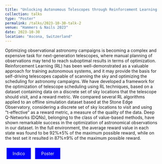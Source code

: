```yaml
---
title: "Unlocking Autonomous Telescopes through Reinforcement Learning: An Offline Framework and Insights from a Case Study"
collection: talks
type: "Poster"
permalink: /talks/2023-10-30-talk-2
venue: "Hammers & Nails 2023"
date: 2023-10-30
location: "Ascona, Switzerland"
---
```


Optimizing observational astronomy campaigns is becoming a complex and expensive task for next-generation telescopes, where manual planning of observations may tend to reach suboptimal results in terms of optimization. 
Reinforcement Learning (RL) has been well-demonstrated as a valuable approach for training autonomous systems, and it may provide the basis for self-driving telescopes capable of scanning the sky and optimizing the scheduling for astronomy campaigns. 
We have developed a framework for the optimization of telescope scheduling using RL techniques, based on a dataset containing data on a discrete set of sky locations that the telescope should visit, and a reward metric. We compared several RL algorithms applied to an offline simulation dataset based at the Stone Edge Observatory, considering a discrete set of sky locations to visit and using “t-effective” as a reward metric, a measure of the quality of the data. 
Deep Q-Networks (DQNs), belonging to the class of value-based methods, have shown remarkable success in the optimization of astronomical observations in our dataset. In the full environment, the average reward value in each state was found to be 92%±5% of the maximum possible reward, while on the test set it resulted in 87%±9% of the maximum possible reward.

<a href="https://indico.cern.ch/event/1202995/overview" style="background-color: blue; color: white; padding: 10px 20px; text-align: center; text-decoration: none; display: inline-block; margin: 10px 5px; cursor: pointer;">Indico</a> 
<a href="https://indico.cern.ch/event/1202995/contributions/5590226/attachments/2741344/4772507/Poster.pdf" style="background-color: blue; color: white; padding: 10px 20px; text-align: center; text-decoration: none; display: inline-block; margin: 10px 5px; cursor: pointer;">Poster</a>
